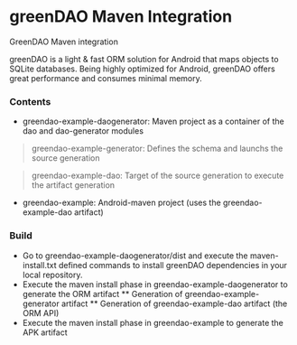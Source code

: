 greenDAO Maven Integration
============

GreenDAO Maven integration

greenDAO is a light & fast ORM solution for Android that maps objects to SQLite databases. Being highly optimized for Android, greenDAO offers great performance and consumes minimal memory.

### Contents

* greendao-example-daogenerator: Maven project as a container of the dao and dao-generator modules

 > greendao-example-generator: Defines the schema and launchs the source generation
 
 > greendao-example-dao: Target of the source generation to execute the artifact generation

* greendao-example: Android-maven project (uses the greendao-example-dao artifact)


### Build

* Go to greendao-example-daogenerator/dist and execute the maven-install.txt defined commands to install greenDAO dependencies in your local repository.
* Execute the maven install phase in greendao-example-daogenerator to generate the ORM artifact
** Generation of greendao-example-generator artifact
** Generation of greendao-example-dao artifact (the ORM API)
* Execute the maven install phase in greendao-example to generate the APK artifact